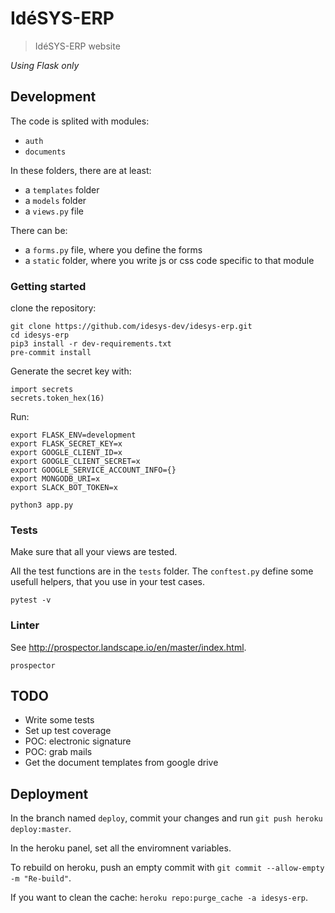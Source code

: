# IdéSYS-ERP

> IdéSYS-ERP website

*Using Flask only*


## Development

The code is splited with modules:

 - `auth`
 - `documents`

In these folders, there are at least:
 - a `templates` folder
 - a `models` folder
 - a `views.py` file

There can be:
 - a `forms.py` file, where you define the forms
 - a `static` folder, where you write js or css code specific to that module

### Getting started

clone the repository:

    git clone https://github.com/idesys-dev/idesys-erp.git
    cd idesys-erp
    pip3 install -r dev-requirements.txt
    pre-commit install

Generate the secret key with:

    import secrets
    secrets.token_hex(16)

Run:

    export FLASK_ENV=development
    export FLASK_SECRET_KEY=x
    export GOOGLE_CLIENT_ID=x
    export GOOGLE_CLIENT_SECRET=x
    export GOOGLE_SERVICE_ACCOUNT_INFO={}
    export MONGODB_URI=x
    export SLACK_BOT_TOKEN=x

    python3 app.py

### Tests

Make sure that all your views are tested.

All the test functions are in the `tests` folder. The `conftest.py` define some
usefull helpers, that you use in your test cases.

    pytest -v

### Linter

See http://prospector.landscape.io/en/master/index.html.

    prospector


## TODO

 - Write some tests
 - Set up test coverage
 - POC: electronic signature
 - POC: grab mails
 - Get the document templates from google drive


## Deployment

In the branch named `deploy`, commit your changes and run `git push heroku deploy:master`.

In the heroku panel, set all the enviromnent variables.

To rebuild on heroku, push an empty commit with `git commit --allow-empty -m "Re-build"`.

If you want to clean the cache: `heroku repo:purge_cache -a idesys-erp`.
